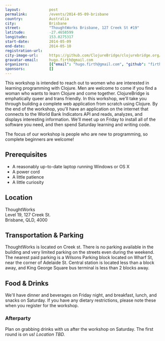 ```yaml
---
layout:             post
permalink:          /events/2014-05-09-brisbane
country:            Australia
city:               Brisbane
street:             "ThoughtWorks Brisbane, 127 Creek St #19"
latitude:           -27.4658599
longitude:          153.0275317
start-date:         2014-05-09
end-date:           2014-05-10
registration-url:
city-image-url:     https://github.com/ClojureBridge/clojurebridge.org/raw/master/app/assets/images/events/brisbane.jpg
gravatar-email:     hugo.firth@gmail.com
organizers:         [{"email": "hugo.firth@gmail.com", "github": "firthh", "name": "Hugo Firth", "twitter": "hugo_firth"}]
sponsors:           []
---
```


This workshop is intended to reach out to women who are interested in learning programming with Clojure. Men are welcome to come if you find a woman who wants to learn Clojure and come together. ClojureBridge is emphatically queer and trans friendly.
In this workshop, we'll take you through building a complete web application from scratch using Clojure. By the end of the workshop, you'll have an application on the internet that connects to the World Bank Indicators API and reads, analyzes, and displays interesting information. We'll meet up on Friday to install all of the software you need, and then spend Saturday learning and writing code.

The focus of our workshop is people who are new to programming, so complete beginners are welcome!

## Prerequisites

- A reasonably up-to-date laptop running Windows or OS X
- A power cord
- A little patience
- A little curiosity

## Location

ThoughtWorks<br />
Level 19, 127 Creek St.<br />
Brisbane, QLD, 4000

## Transportation & Parking

ThoughtWorks is located on Creek st. There is no parking available in the building and very limited parking on the streets even during the weekend. The nearest paid parking is a Wilsons Parking block located on Wharf St, near the corner of Adelaide St. Central station is located less than a block away, and King George Square bus terminal is less than 2 blocks away.

## Food & Drinks

We'll have dinner and beverages on Friday night, and breakfast, lunch, and snacks on Saturday. If you have any dietary restrictions, please note these when you register for the workshop.

### Afterparty

Plan on grabbing drinks with us after the workshop on Saturday. The first round is on us! *Location TBD.*
